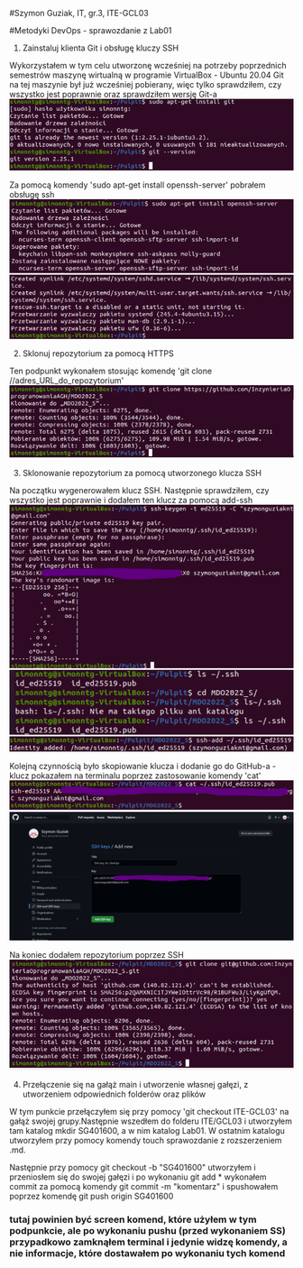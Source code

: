 #Szymon Guziak, IT, gr.3, ITE-GCL03

#Metodyki DevOps - sprawozdanie z Lab01


1. Zainstaluj klienta Git i obsługę kluczy SSH

Wykorzystałem w tym celu utworzonę wcześniej na potrzeby poprzednich semestrów maszynę wirtualną w programie VirtualBox - Ubuntu 20.04
Git na tej maszynie był już wcześniej pobierany, więc tylko sprawdziłem, czy wszystko jest poprawnie oraz sprawdziłem wersję Git-a
![Sprawdzenie Git-a](Zdjecia/1.png)

Za pomocą komendy 'sudo apt-get install openssh-server' pobrałem obsługę ssh
![Obsługa ssh - początek](Zdjecia/2_1.png)
![Obsługa ssh - koniec](Zdjecia/2_2.png)



2. Sklonuj repozytorium za pomocą HTTPS

Ten podpunkt wykonałem stosując komendę 'git clone //adres_URL_do_repozytorium'
![Git clone dla HTTPS](Zdjecia/3.png)



3. Sklonowanie repozytorium za pomocą utworzonego klucza SSH

Na początku wygenerowałem klucz SSH. Następnie sprawdziłem, czy wszystko jest poprawnie i dodałem ten klucz za pomocą add-ssh
![Tworzenie klucza SSH](Zdjecia/4.png)
![Sprawdzenie stworzonych kluczy](Zdjecia/5.png)
![Dodanie klucza SSH](Zdjecia/6.png)

Kolejną czynnością było skopiowanie klucza i dodanie go do GitHub-a - klucz pokazałem na terminalu poprzez zastosowanie komendy 'cat'
![Dostanie klucza za pomocą komendy 'cat'](Zdjecia/7.png)
![Dodanie klucza do mojego konta na GitHub-ie](Zdjecia/8.png)

Na koniec dodałem repozytorium poprzez SSH
![Dodanie repo przez SSH](Zdjecia/9.png)



4. Przełączenie się na gałąż main i utworzenie własnej gałęzi, z utworzeniem odpowiednich folderów oraz plików

W tym punkcie przełączyłem się przy pomocy 'git checkout ITE-GCL03' na gałąż swojej grupy.Następnie wszedłem do folderu ITE/GCL03 i utworzyłem tam katalog mkdir SG401600, a w nim katalog Lab01. W ostatnim katalogu utworzyłem przy pomocy komendy touch sprawozdanie z rozszerzeniem .md.

Następnie przy pomocy git checkout -b "SG401600" utworzyłem i przeniosłem się do swojej gałęzi i po wykonaniu git add * wykonałem commit za pomocą komendy git commit -m "komentarz" i spushowałem poprzez komendę git push origin SG401600
### tutaj powinien być screen komend, które użyłem w tym podpunkcie, ale po wykonaniu pushu (przed wykonaniem SS) przypadkowo zamknąłem terminal i jedynie widzę komendy, a nie informacje, które dostawałem po wykonaniu tych komend

